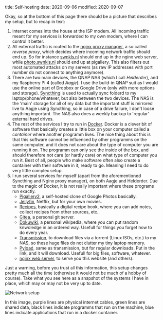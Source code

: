 title: Self-hosting
date: 2020-09-06
modified: 2020-09-07

Okay, so at the bottom of this page there should be a picture that describes my setup, but to recap in text:

1. Internet comes into the house at the ISP modem. All incoming traffic meant for my services is forwarded to my own modem, where I can control
it better.
2. All external traffic is routed to the [nginx proxy manager](https://nginxproxymanager.com/), a so called *reverse proxy*, which decides where 
incoming network traffic should end up. So for instance [swnkls.nl](https://swnkls.nl) should end up in the nginx web server, while
[photo.swnkls.nl](https://photo.swnkls.nl/) should end up at pigallery. This also filters out most automated
attacks on my servers (as raw IP addresses with port number do not connect to anything anymore).
3. There are two main devices, the QNAP NAS (which I call *Helderder*), and my Raspberry Pi 4 (called *Aagje*). I use the build-in QNAP
suit as I would use the online part of Dropbox or Google Drive (only with more options and storage). [Syncthing](https://syncthing.net/) 
is used to actually sync folderd to my laptop/phone/whatever, but also between the two devices. The NAS is the 'main' storage for all of my data
but the important stuff is mirrored live to Aagje using Syncthing, so in case of a drive failure, I don't loose anything important. The NAS also does a weekly backup to
'regular' external hard drives.
4. The rest of the services I try to run in [Docker](https://www.docker.com/). Docker is a clever bit of software that basically creates a little
box on your computer called a *container* where another programm lives. The nice thing about this is that this software cannot be influenced
by other programms on the same computer, and it does not care about the type of computer you are running it on. The programm can
only see the inside of the box, and should therefore not care (or hardly care) on what type of computer you run it. Best of all, people who
make software often also create a container with their software in it, ready to go. Meaning I need to do very little complex setup.
5. I run several services for myself (apart from the aforementioned Syncthing and Nginx proxy manager), on both Aagje and Helderder. Due
to the magic of Docker, it is not really important where these programs run exactly.
    * [Pigallery2](https://bpatrik.github.io/pigallery2/), a self-hosted clone of Google Photos basically.
    * [Jellyfin](https://jellyfin.org/), Netflix, but for your own movies.
    * [Recipes](https://github.com/vabene1111/recipes), basically a digital recipe book, where you can add notes, collect recipes from other sources,
    etc..
    * [Gitea](https://gitea.io/en-us/), a personal git server.
    * [Dokuwiki](https://www.dokuwiki.org/dokuwiki), a personal wikipedia, where you can put random knwoledge in an ordered way. Usefull for things you
    forget how to do every year.
    * [Transmission](https://transmissionbt.com/), to download files via a torrent (Linux ISOs, etc.) to my NAS, so these huge files do not clutter my tiny laptop
    memory.
    * [Pyload](https://pyload.net), same as transmission, but for regular downloads. Put in the link, and it will download. Usefull for big files, software, whatever.
    * [nginx web server](https://www.nginx.com/), to serve you this website (and others).
  
Just a warning, before you trust all this information, this setup changes pretty much all the time (otherwise it would not be much of a hobby of course). Take what you
see here as a snapshot of the systems I have in place, which may or may not be very up to date.


![Network setup]({static}/images/network-setup.png "Network setup")


In this image, purple lines are physical internet cables, green lines are shared data, black lines indicate programms that run on the machine, blue lines indicate applications
that run in a docker container.
